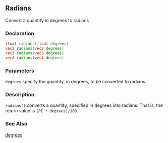 ## Radians
Convert a quantity in degrees to radians

### Declaration
```glsl
float radians(float degrees)  
vec2 radians(vec2 degrees)  
vec3 radians(vec3 degrees)  
vec4 radians(vec4 degrees)
```
 
### Parameters
```degrees``` specify the quantity, in degrees, to be converted to radians.

### Description
```radians()``` converts a quantity, specified in degrees into radians. That is, the return value is ```(PI * degrees)/180```.

### See Also
[degrees](/glossary/?search=degrees)
